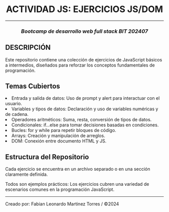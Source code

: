 <h1 align="center"> ACTIVIDAD JS: EJERCICIOS JS/DOM </h1>

<hr>


<h3 align="center"><em> Bootcamp de desarrollo web full stack BIT 202407 </em></h3>

## DESCRIPCIÓN

Este repositorio contiene una colección de ejercicios de JavaScript básicos a intermedios, diseñados para reforzar los conceptos fundamentales de programación.

<h2> Temas Cubiertos </h2>

<li> Entrada y salida de datos: Uso de prompt y alert para interactuar con el usuario. 
<li> Variables y tipos de datos: Declaración y uso de variables numéricas y de cadena.
<li> Operadores aritméticos: Suma, resta, conversión de tipos de datos.
<li> Condicionales: if...else para tomar decisiones basadas en condiciones.
<li> Bucles: for y while para repetir bloques de código.
<li> Arrays: Creación y manipulación de arreglos.
<li> DOM: Conexión entre documento HTML  y JS.


<h2> Estructura del Repositorio </h2>

Cada ejercicio se encuentra en un archivo separado o en una sección claramente definida.

Todos son ejemplos prácticos: Los ejercicios cubren una variedad de escenarios comunes en la programación JavaScript.

<hr> Creado por: Fabian Leonardo Martinez Torres / ©2024</h1>
